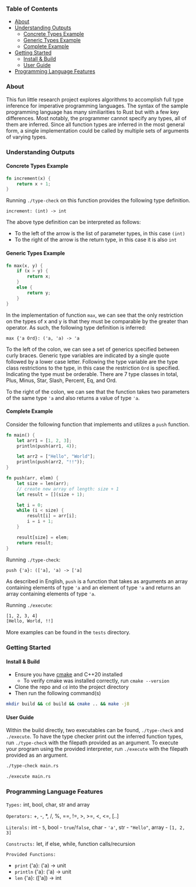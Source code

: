 ### Table of Contents

- [About](https://github.com/willerf/type-checker#about)
- [Understanding Outputs](https://github.com/willerf/type-checker#understanding-outputs)
  - [Concrete Types Example](https://github.com/willerf/type-checker#concrete-types-example)
  - [Generic Types Example](https://github.com/willerf/type-checker#generic-types-example)
  - [Complete Example](https://github.com/willerf/type-checker#complete-example)
- [Getting Started](https://github.com/willerf/type-checker#getting-started)
  - [Install & Build](https://github.com/willerf/type-checker#install--build)
  - [User Guide](https://github.com/willerf/type-checker#user-guide)
- [Programming Language Features](https://github.com/willerf/type-checker#programming-language-features)

### About
This fun little research project explores algorithms to accomplish full type inference for imperative programming languages.
The syntax of the sample programming language has many similiarities to Rust but with a few key differences. Most notably, the
programmer cannot specify any types, all of them are inferred. Since all function types are inferred in the most general
form, a single implementation could be called by multiple sets of arguments of varying types.

### Understanding Outputs
#### Concrete Types Example
```rs
fn increment(x) {
    return x + 1;
}
```
Running `./type-check` on this function provides the following type definition.

`increment: (int) -> int`

The above type definition can be interpreted as follows:
- To the left of the arrow is the list of parameter types, in this case `(int)`
- To the right of the arrow is the return type, in this case it is also `int`

#### Generic Types Example
```rs
fn max(x, y) {
    if (x > y) {
        return x;
    }
    else {
        return y;
    }
}
```
In the implementation of function `max`, we can see that the only restriction on the types of
x and y is that they must be comparable by the greater than operator. As such, the following
type definition is inferred:

`max {'a Ord}: ('a, 'a) -> 'a`

To the left of the colon, we can see a set of generics specified between curly braces. Generic 
type variables are indicated by a single quote followed by a lower case letter. Following the 
type variable are the type class restrictions to the type, in this case the restriction `Ord` 
is specified. Indicating the type must be orderable. There are 7 type classes in total, Plus, 
Minus, Star, Slash, Percent, Eq, and Ord.

To the right of the colon, we can see that the function takes two parameters of the same type `'a` and
also returns a value of type `'a`.

#### Complete Example
Consider the following function that implements and utilizes a `push` function.
```rs
fn main() {
    let arr1 = [1, 2, 3];
    println(push(arr1, 4)); 

    let arr2 = ["Hello", "World"];
    println(push(arr2, "!!")); 
}

fn push(arr, elem) {
    let size = len(arr);
    // create new array of length: size + 1
    let result = [](size + 1);

    let i = 0;
    while (i < size) {
        result[i] = arr[i];
        i = i + 1;
    }

    result[size] = elem;
    return result;
}
```
Running `./type-check`:

`push {'a}: (['a], 'a) -> ['a]`

As described in English, `push` is a function that takes as arguments an array containing elements 
of type `'a` and an element of type `'a` and returns an array containing elements of type `'a`.

Running `./execute`:

```bash
[1, 2, 3, 4]
[Hello, World, !!]
```

More examples can be found in the `tests` directory.

### Getting Started

#### Install & Build
- Ensure you have [cmake](https://cmake.org/download) and C++20 installed
  - To verify cmake was installed correctly, run `cmake --version`
- Clone the repo and `cd` into the project directory
- Then run the following command(s)
```bash
mkdir build && cd build && cmake .. && make -j8
```

#### User Guide
Within the build directly, two executables can be found, `./type-check` and `./execute`. To have the type checker print out the inferred function types, run `./type-check` 
with the filepath provided as an argument. To execute your program using the provided interpreter, run `./execute` with the filepath provided as an argument.

```bash
./type-check main.rs
```
```bash
./execute main.rs
```

### Programming Language Features

`Types:` int, bool, char, str and array

`Operators:` +, -, *, /, %, ==, !=, >, >=, <, <=, [..]

`Literals:` int - `5`, bool - `true`/`false`, char - `'a'`, str - `"Hello"`, array - `[1, 2, 3]`

`Constructs:` let, if else, while, function calls/recursion

`Provided Functions:`
- `print` {'a}: ('a) -> unit
- `println` {'a}: ('a) -> unit
- `len` {'a}: (['a]) -> int
